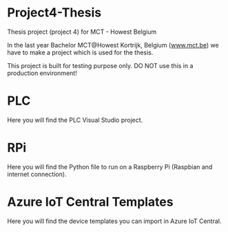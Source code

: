 # Project4-Thesis
Thesis project (project 4) for MCT - Howest Belgium

In the last year Bachelor MCT@Howest Kortrijk, Belgium (www.mct.be) we have to make a project which is used for the thesis.

This project is built for testing purpose only. DO NOT use this in a production environment!

# PLC
Here you will find the PLC Visual Studio project.

# RPi
Here you will find the Python file to run on a Raspberry Pi (Raspbian and internet connection).

# Azure IoT Central Templates
Here you will find the device templates you can import in Azure IoT Central.